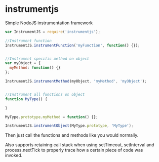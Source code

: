 # instrumentjs
Simple NodeJS instrumentation framework

```Javascript
var InstrumentJS = require('instrumentjs');

//Instrument function
InstrumentJS.instrumentFunction('myFunction', function() {});


//Instrument specific method on object
var myObject = {
  myMethod: function() {}
};

InstrumentJS.instrumentMethod(myObject, 'myMethod', 'myObject');


//Instrument all functions on object
function MyType() {

}

MyType.prototype.myMethod = function() {};

InstrumentJS.instrumentObject(MyType.prototype, 'MyType');

```

Then just call the functions and methods like you would normally. 

Also supports retaining call stack when using setTimeout, setInterval and process.nextTick to properly trace how a certain piece of code was invoked.
